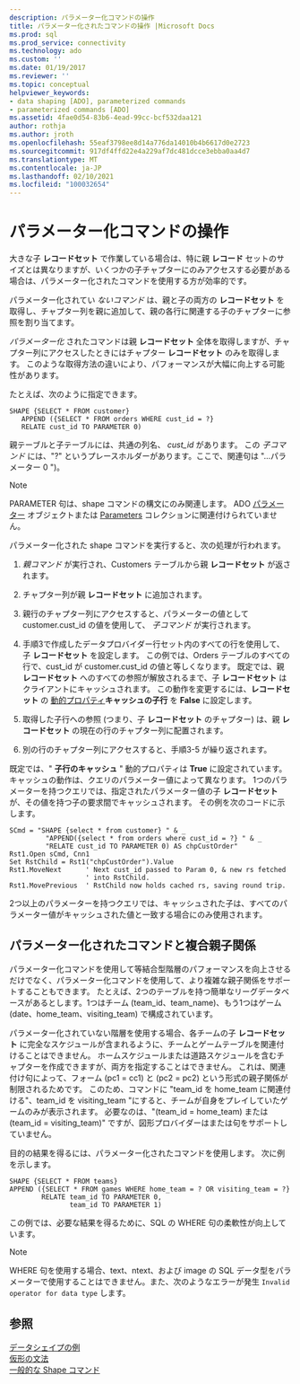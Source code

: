 ```yaml
---
description: パラメーター化コマンドの操作
title: パラメーター化されたコマンドの操作 |Microsoft Docs
ms.prod: sql
ms.prod_service: connectivity
ms.technology: ado
ms.custom: ''
ms.date: 01/19/2017
ms.reviewer: ''
ms.topic: conceptual
helpviewer_keywords:
- data shaping [ADO], parameterized commands
- parameterized commands [ADO]
ms.assetid: 4fae0d54-83b6-4ead-99cc-bcf532daa121
author: rothja
ms.author: jroth
ms.openlocfilehash: 55eaf3798ee8d14a776da14010b4b6617d0e2723
ms.sourcegitcommit: 917df4ffd22e4a229af7dc481dcce3ebba0aa4d7
ms.translationtype: MT
ms.contentlocale: ja-JP
ms.lasthandoff: 02/10/2021
ms.locfileid: "100032654"
---
```

# <a name="operation-of-parameterized-commands"></a>パラメーター化コマンドの操作
大きな子 **レコードセット** で作業している場合は、特に親 **レコード** セットのサイズとは異なりますが、いくつかの子チャプターにのみアクセスする必要がある場合は、パラメーター化されたコマンドを使用する方が効率的です。  
  
 パラメーター化されてい *ないコマンド* は、親と子の両方の **レコードセット** を取得し、チャプター列を親に追加して、親の各行に関連する子のチャプターに参照を割り当てます。  
  
 *パラメーター化* されたコマンドは親 **レコードセット** 全体を取得しますが、チャプター列にアクセスしたときにはチャプター **レコードセット** のみを取得します。 このような取得方法の違いにより、パフォーマンスが大幅に向上する可能性があります。  
  
 たとえば、次のように指定できます。  
  
```  
SHAPE {SELECT * FROM customer}   
   APPEND ({SELECT * FROM orders WHERE cust_id = ?}   
   RELATE cust_id TO PARAMETER 0)  
```  
  
 親テーブルと子テーブルには、共通の列名、 *cust_id* があります。 この *子コマンド* には、"?" というプレースホルダーがあります。ここで、関連句は "...パラメーター 0 ")。  
  
> [!NOTE]
>  PARAMETER 句は、shape コマンドの構文にのみ関連します。 ADO [パラメーター](../../reference/ado-api/parameter-object.md) オブジェクトまたは [Parameters](../../reference/ado-api/parameters-collection-ado.md) コレクションに関連付けられていません。  
  
 パラメーター化された shape コマンドを実行すると、次の処理が行われます。  
  
1.  *親コマンド* が実行され、Customers テーブルから親 **レコードセット** が返されます。  
  
2.  チャプター列が親 **レコードセット** に追加されます。  
  
3.  親行のチャプター列にアクセスすると、パラメーターの値として customer.cust_id の値を使用して、 *子コマンド* が実行されます。  
  
4.  手順3で作成したデータプロバイダー行セット内のすべての行を使用して、子 **レコードセット** を設定します。 この例では、Orders テーブルのすべての行で、cust_id が customer.cust_id の値と等しくなります。 既定では、親 **レコードセット** へのすべての参照が解放されるまで、子 **レコードセット** はクライアントにキャッシュされます。 この動作を変更するには、**レコードセット** の [動的プロパティ](../../reference/ado-api/ado-dynamic-property-index.md)**キャッシュの子行** を **False** に設定します。  
  
5.  取得した子行への参照 (つまり、子 **レコードセット** のチャプター) は、親 **レコードセット** の現在の行のチャプター列に配置されます。  
  
6.  別の行のチャプター列にアクセスすると、手順3-5 が繰り返されます。  
  
 既定では、" **子行のキャッシュ** " 動的プロパティは **True** に設定されています。 キャッシュの動作は、クエリのパラメーター値によって異なります。 1つのパラメーターを持つクエリでは、指定されたパラメーター値の子 **レコードセット** が、その値を持つ子の要求間でキャッシュされます。 その例を次のコードに示します。  
  
```  
SCmd = "SHAPE {select * from customer} " & _  
         "APPEND({select * from orders where cust_id = ?} " & _  
         "RELATE cust_id TO PARAMETER 0) AS chpCustOrder"  
Rst1.Open sCmd, Cnn1  
Set RstChild = Rst1("chpCustOrder").Value  
Rst1.MoveNext      ' Next cust_id passed to Param 0, & new rs fetched   
                   ' into RstChild.  
Rst1.MovePrevious  ' RstChild now holds cached rs, saving round trip.  
```  
  
 2つ以上のパラメーターを持つクエリでは、キャッシュされた子は、すべてのパラメーター値がキャッシュされた値と一致する場合にのみ使用されます。  
  
## <a name="parameterized-commands-and-complex-parent-child-relations"></a>パラメーター化されたコマンドと複合親子関係  
 パラメーター化コマンドを使用して等結合型階層のパフォーマンスを向上させるだけでなく、パラメーター化コマンドを使用して、より複雑な親子関係をサポートすることもできます。 たとえば、2つのテーブルを持つ簡単なリーグデータベースがあるとします。1つはチーム (team_id、team_name)、もう1つはゲーム (date、home_team、visiting_team) で構成されています。  
  
 パラメーター化されていない階層を使用する場合、各チームの子 **レコードセット** に完全なスケジュールが含まれるように、チームとゲームテーブルを関連付けることはできません。 ホームスケジュールまたは道路スケジュールを含むチャプターを作成できますが、両方を指定することはできません。 これは、関連付け句によって、フォーム (pc1 = cc1) と (pc2 = pc2) という形式の親子関係が制限されるためです。 このため、コマンドに "team_id を home_team に関連付ける"、team_id を visiting_team "にすると、チームが自身をプレイしていたゲームのみが表示されます。 必要なのは、"(team_id = home_team) または (team_id = visiting_team)" ですが、図形プロバイダーはまたは句をサポートしていません。  
  
 目的の結果を得るには、パラメーター化されたコマンドを使用します。 次に例を示します。  
  
```  
SHAPE {SELECT * FROM teams}   
APPEND ({SELECT * FROM games WHERE home_team = ? OR visiting_team = ?}   
        RELATE team_id TO PARAMETER 0,   
               team_id TO PARAMETER 1)   
```  
  
 この例では、必要な結果を得るために、SQL の WHERE 句の柔軟性が向上しています。  
  
> [!NOTE]
>  WHERE 句を使用する場合、text、ntext、および image の SQL データ型をパラメーターで使用することはできません。また、次のようなエラーが発生 `Invalid operator for data type` します。  
  
## <a name="see-also"></a>参照  
 [データシェイプの例](./data-shaping-example.md)   
 [仮形の文法](./formal-shape-grammar.md)   
 [一般的な Shape コマンド](./shape-commands-in-general.md)